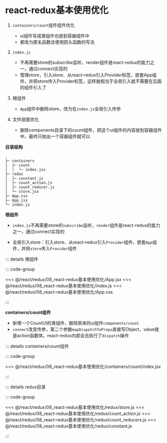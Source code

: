 # react-redux基本使用优化

1. `containers/count`组件组件优化
   - ui组件写成类组件也放到容器组件中
   - 都改为匿名函数且使用箭头函数的写法

2. `index.js`
   - 不再需要store的subscribe监听，render组件是react-redux的能力之一，通过connect实现的
   - 管理store，引入store、从react-redux引入Provider标签，嵌套App组件，并把store传入Provider标签，这样就相当于全局引入就不需要在后面的组件引入了

3. 根组件
   - `App`组件中删除store，改为在`index.js`全局引入传参

4. 文件层面优化
   - 删除components目录下的count组件，把这个ui组件的内容放到容器组件中，最终只抛出一个容器组件就可以


**目录结构**

```
.
├─ containers
│  ├─ count
│  │  └─ index.jsx
├─ redux
│  ├─ constant.js
│  ├─ count_action.js
│  ├─ count_reducer.js
│  └─ store.jsx
├─ App.css
├─ App.jsx
└─ index.js
```

**根组件**

- `index.js`不再需要store的`subscribe`监听，`render`组件是react-redux的能力之一，通过connect实现的

- 全局引入store：引入store、从react-redux引入`Provider`组件，嵌套`App`组件，并把`store`传入`Provider`组件

::: details 根组件

::: code-group

<<< @/react/redux/08_react-redux基本使用优化/App.jsx
<<< @/react/redux/08_react-redux基本使用优化/index.js
<<< @/react/redux/08_react-redux基本使用优化/App.css

:::


**containers/count组件**

- 新增一个CountUI的类组件，删除原来的ui组件`components/count`
- `connect`改变传参，第二个参数`mapDispatchToProps`直接写Object，value就是action函数体，react-redux内部会去执行了`dispatch`操作

::: details containers/count组件

::: code-group

<<< @/react/redux/08_react-redux基本使用优化/containers/count/index.jsx

:::


::: details redux目录

::: code-group

<<< @/react/redux/08_react-redux基本使用优化/redux/store.js
<<< @/react/redux/08_react-redux基本使用优化/redux/count_action.js
<<< @/react/redux/08_react-redux基本使用优化/redux/count_reducers.js
<<< @/react/redux/08_react-redux基本使用优化/redux/constant.js

:::